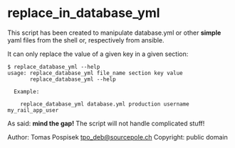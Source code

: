 # replace_in_database_yml

This script has been created to manipulate database.yml or
other __simple__ yaml files from the shell or, respectively
from ansible.

It can only replace the value of a given key in a given section:

    $ replace_database_yml --help
    usage: replace_database_yml file_name section key value
           replace_database_yml --help
    
      Example:
    
        replace_database_yml database.yml production username my_rail_app_user

As said: __mind the gap!__ The script will not handle complicated stuff!

Author: Tomas Pospisek <tpo_deb@sourcepole.ch>
Copyright: public domain
